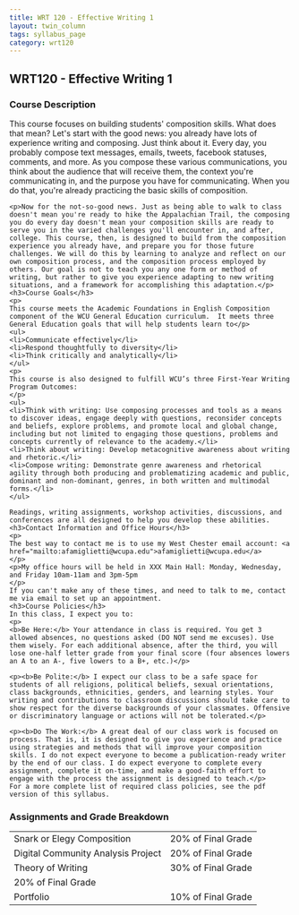 ```yaml
---
title: WRT 120 - Effective Writing 1
layout: twin_column
tags: syllabus_page
category: wrt120
---
```


<div class="row">
  <div class="content-column-multiple col-md-8">
    <h2>WRT120 - Effective Writing 1</h2>
    <h3>Course Description</h3>
    <p>This course focuses on building students' composition skills. What does that mean? Let's start with the good news: you already have lots of experience writing and composing. Just think about it. Every day, you probably compose text messages, emails, tweets, facebook statuses, comments, and more. As you compose these various communications, you think about the audience that will receive them, the context you're communicating in, and the purpose you have for communicating. When you do that, you're already practicing the basic skills of composition.</p>

    <p>Now for the not-so-good news. Just as being able to walk to class doesn't mean you're ready to hike the Appalachian Trail, the composing you do every day doesn't mean your composition skills are ready to serve you in the varied challenges you'll encounter in, and after, college. This course, then, is designed to build from the composition experience you already have, and prepare you for those future challenges. We will do this by learning to analyze and reflect on our own composition process, and the composition process employed by others. Our goal is not to teach you any one form or method of writing, but rather to give you experience adapting to new writing situations, and a framework for accomplishing this adaptation.</p>
    <h3>Course Goals</h3>
    <p>
    This course meets the Academic Foundations in English Composition component of the WCU General Education curriculum.  It meets three General Education goals that will help students learn to</p>
    <ul>
    <li>Communicate effectively</li>
    <li>Respond thoughtfully to diversity</li>
    <li>Think critically and analytically</li>
    </ul>
    <p>
    This course is also designed to fulfill WCU’s three First-Year Writing Program Outcomes:
    </p>
    <ul>
    <li>Think with writing: Use composing processes and tools as a means to discover ideas, engage deeply with questions, reconsider concepts and beliefs, explore problems, and promote local and global change, including but not limited to engaging those questions, problems and concepts currently of relevance to the academy.</li>
    <li>Think about writing: Develop metacognitive awareness about writing and rhetoric.</li>
    <li>Compose writing: Demonstrate genre awareness and rhetorical agility through both producing and problematizing academic and public, dominant and non-dominant, genres, in both written and multimodal forms.</li>
    </ul>

    Readings, writing assignments, workshop activities, discussions, and conferences are all designed to help you develop these abilities.
    <h3>Contact Information and Office Hours</h3>
    <p>
    The best way to contact me is to use my West Chester email account: <a href="mailto:afamiglietti@wcupa.edu">afamiglietti@wcupa.edu</a>
    </p>
    <p>My office hours will be held in XXX Main Hall: Monday, Wednesday, and Friday 10am-11am and 3pm-5pm
    </p>
    If you can't make any of these times, and need to talk to me, contact me via email to set up an appointment.
    <h3>Course Policies</h3>
    In this class, I expect you to:
    <p>
    <b>Be Here:</b> Your attendance in class is required. You get 3 allowed absences, no questions asked (DO NOT send me excuses). Use them wisely. For each additional absence, after the third, you will lose one-half letter grade from your final score (four absences lowers an A to an A-, five lowers to a B+, etc.)</p>

    <p><b>Be Polite:</b> I expect our class to be a safe space for students of all religions, political beliefs, sexual orientations, class backgrounds, ethnicities, genders, and learning styles. Your writing and contributions to classroom discussions should take care to show respect for the diverse backgrounds of your classmates. Offensive or discriminatory language or actions will not be tolerated.</p>

    <p><b>Do The Work:</b> A great deal of our class work is focused on process. That is, it is designed to give you experience and practice using strategies and methods that will improve your composition skills. I do not expect everyone to become a publication-ready writer by the end of our class. I do expect everyone to complete every assignment, complete it on-time, and make a good-faith effort to engage with the process the assignment is designed to teach.</p>
    For a more complete list of required class policies, see the pdf version of this syllabus.
  </div>
  <div class="content-column-multiple col-md-4">
    <h3>Assignments and Grade Breakdown</h3>
    <table class="table">
      <tr>
        <td>Snark or Elegy Composition</td><td>20% of Final Grade</td>
      </tr>
      <tr>  
        <td>Digital Community Analysis Project</td><td>20% of Final Grade</td>
      </tr>
      <tr>
        <td>Theory of Writing </td><td>30% of Final Grade</td>
      </tr>
      <tr>  
        <tdParticipation-Credit: homework & classroom activities</td><td>20% of Final Grade</td>
      </tr>
      <tr>
        <td>Portfolio</td><td>10% of Final Grade</td>
      </tr>
    </table>
  </div>
</div>

